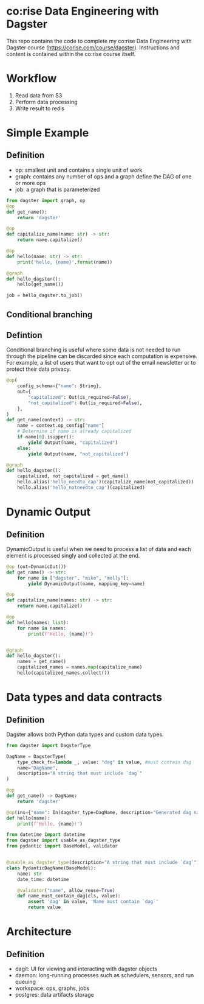 # co:rise Data Engineering with Dagster

This repo contains the code to complete my co:rise Data Engineering with Dagster course (https://corise.com/course/dagster). Instructions and content is contained within the co:rise course itself.


# Workflow
1. Read data from S3
2. Perform data processing
3. Write result to redis

# Simple Example

## Definition
* op: smallest unit and contains a single unit of work
* graph: contains any number of ops and a graph define the DAG of one or more ops
* job: a graph that is parameterized  

```python
from dagster import graph, op
@op
def get_name():
    return 'dagster'

@op
def capitalize_name(name: str) -> str:
    return name.capitalize()

@op
def hello(name: str) -> str:
    print('hello, {name}'.format(name))

@graph
def hello_dagster():
    hello(get_name())

job = hello_dagster.to_job()
```

## Conditional branching

## Defintion 

Conditional branching is useful where some data is not needed to run through the pipeline can be discarded since each computation is expensive. For example, a list of users that want to opt out of the email newsletter or to protect their data privacy. 

```python
@op(
    config_schema={"name": String},
    out={
        "capitalized": Out(is_required=False),
        "not_capitalized": Out(is_required=False),
    },
)
def get_name(context) -> str:
    name = context.op_config["name"]
    # Determine if name is already capitalized
    if name[0].isupper():
        yield Output(name, "capitalized")
    else:
        yield Output(name, "not_capitalized")

@graph
def hello_dagster():
    capitalized, not_capitalized = get_name()
    hello.alias('hello_needto_cap')(capitalize_name(not_capitalized))
    hello.alias('hello_notneedto_cap')(capitalized)
```

# Dynamic Output

## Definition
DynamicOutput is useful when we need to process a list of data and each element is processed singly and collected at the end. 

```python
@op (out=DynamicOut())
def get_name() -> str:
    for name in ["dagster", "mike", "molly"]:
        yield DynamicOutput(name, mapping_key=name)

@op
def capitalize_name(names: str) -> str:
    return name.capitalize()

@op
def hello(names: list):
    for name in names:
        print(f"Hello, {name}!")


@graph
def hello_dagster():
    names = get_name()
    capitalized_names = names.map(capitalize_name)
    hello(capitalized_names.collect())
```

# Data types and data contracts 
## Definition
Dagster allows both Python data types and custom data types. 

```python
from dagster import DagsterType

DagName = DagsterType(
    type_check_fn=lambda _, value: "dag" in value, #must contain dag
    name="DagName",
    description="A string that must include `dag`"
)

@op
def get_name() -> DagName:
    return 'dagster'

@op(ins={"name": In(dagster_type=DagName, description="Generated dag name")})
def hello(name):
    print(f"Hello, {name}!")
```

```python
from datetime import datetime
from dagster import usable_as_dagster_type
from pydantic import BaseModel, validator


@usable_as_dagster_type(description="A string that must include `dag`")
class PydanticDagName(BaseModel):
    name: str
    date_time: datetime

    @validator("name", allow_reuse=True)
    def name_must_contain_dag(cls, value):
        assert 'dag' in value, 'Name must contain `dag`'
        return value
```

# Architecture
## Definition
* dagit: UI for viewing and interacting with dagster objects
* daemon: long-running processes such as schedulers, sensors, and run queuing 
* workspace: ops, graphs, jobs
* postgres: data artifacts storage 